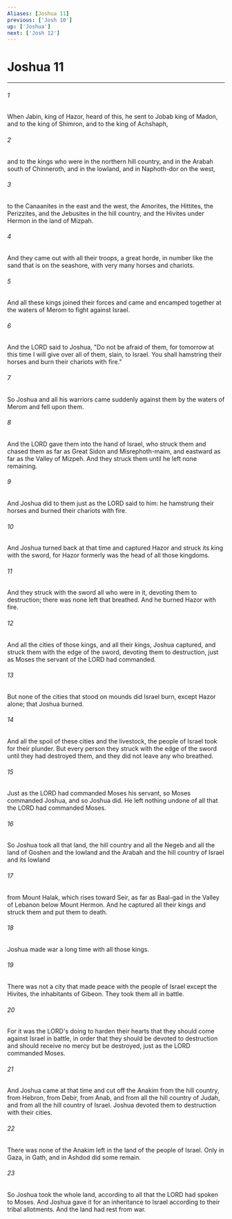 ```yaml
---
Aliases: [Joshua 11]
previous: ['Josh 10']
up: ['Joshua']
next: ['Josh 12']
---
```

# Joshua 11

***

 

###### 1 
When Jabin, king of Hazor, heard of this, he sent to Jobab king of Madon, and to the king of Shimron, and to the king of Achshaph, 
 

###### 2 
and to the kings who were in the northern hill country, and in the Arabah south of Chinneroth, and in the lowland, and in Naphoth-dor on the west, 
 

###### 3 
to the Canaanites in the east and the west, the Amorites, the Hittites, the Perizzites, and the Jebusites in the hill country, and the Hivites under Hermon in the land of Mizpah. 
 

###### 4 
And they came out with all their troops, a great horde, in number like the sand that is on the seashore, with very many horses and chariots. 
 

###### 5 
And all these kings joined their forces and came and encamped together at the waters of Merom to fight against Israel.
 
 

###### 6 
And the LORD said to Joshua, "Do not be afraid of them, for tomorrow at this time I will give over all of them, slain, to Israel. You shall hamstring their horses and burn their chariots with fire." 
 

###### 7 
So Joshua and all his warriors came suddenly against them by the waters of Merom and fell upon them. 
 

###### 8 
And the LORD gave them into the hand of Israel, who struck them and chased them as far as Great Sidon and Misrephoth-maim, and eastward as far as the Valley of Mizpeh. And they struck them until he left none remaining. 
 

###### 9 
And Joshua did to them just as the LORD said to him: he hamstrung their horses and burned their chariots with fire.
 
 

###### 10 
And Joshua turned back at that time and captured Hazor and struck its king with the sword, for Hazor formerly was the head of all those kingdoms. 
 

###### 11 
And they struck with the sword all who were in it, devoting them to destruction; there was none left that breathed. And he burned Hazor with fire. 
 

###### 12 
And all the cities of those kings, and all their kings, Joshua captured, and struck them with the edge of the sword, devoting them to destruction, just as Moses the servant of the LORD had commanded. 
 

###### 13 
But none of the cities that stood on mounds did Israel burn, except Hazor alone; that Joshua burned. 
 

###### 14 
And all the spoil of these cities and the livestock, the people of Israel took for their plunder. But every person they struck with the edge of the sword until they had destroyed them, and they did not leave any who breathed. 
 

###### 15 
Just as the LORD had commanded Moses his servant, so Moses commanded Joshua, and so Joshua did. He left nothing undone of all that the LORD had commanded Moses.
 
 

###### 16 
So Joshua took all that land, the hill country and all the Negeb and all the land of Goshen and the lowland and the Arabah and the hill country of Israel and its lowland 
 

###### 17 
from Mount Halak, which rises toward Seir, as far as Baal-gad in the Valley of Lebanon below Mount Hermon. And he captured all their kings and struck them and put them to death. 
 

###### 18 
Joshua made war a long time with all those kings. 
 

###### 19 
There was not a city that made peace with the people of Israel except the Hivites, the inhabitants of Gibeon. They took them all in battle. 
 

###### 20 
For it was the LORD's doing to harden their hearts that they should come against Israel in battle, in order that they should be devoted to destruction and should receive no mercy but be destroyed, just as the LORD commanded Moses.
 
 

###### 21 
And Joshua came at that time and cut off the Anakim from the hill country, from Hebron, from Debir, from Anab, and from all the hill country of Judah, and from all the hill country of Israel. Joshua devoted them to destruction with their cities. 
 

###### 22 
There was none of the Anakim left in the land of the people of Israel. Only in Gaza, in Gath, and in Ashdod did some remain. 
 

###### 23 
So Joshua took the whole land, according to all that the LORD had spoken to Moses. And Joshua gave it for an inheritance to Israel according to their tribal allotments. And the land had rest from war.
 
